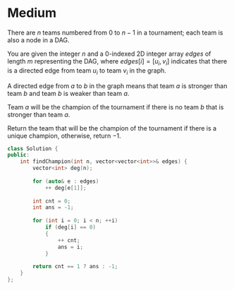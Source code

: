 # Medium

There are $n$ teams numbered from $0$ to $n - 1$ in a tournament; each team is also a node in a DAG.

You are given the integer $n$ and a 0-indexed 2D integer array $edges$ of length $m$ representing the DAG, where $edges[i] = [u_i, v_i]$ indicates that there is a directed edge from team $u_i$ to team $v_i$ in the graph.

A directed edge from $a$ to $b$ in the graph means that team $a$ is stronger than team $b$ and team $b$ is weaker than team $a$.

Team $a$ will be the champion of the tournament if there is no team $b$ that is stronger than team $a$.

Return the team that will be the champion of the tournament if there is a unique champion, otherwise, return $-1$.

```cpp
class Solution {
public:
    int findChampion(int n, vector<vector<int>>& edges) {
        vector<int> deg(n);
        
        for (auto& e : edges)
            ++ deg[e[1]];
        
        int cnt = 0;
        int ans = -1;
        
        for (int i = 0; i < n; ++i)
            if (deg[i] == 0)
            {
                ++ cnt;
                ans = i;
            }
        
        return cnt == 1 ? ans : -1;
    }
};
```
